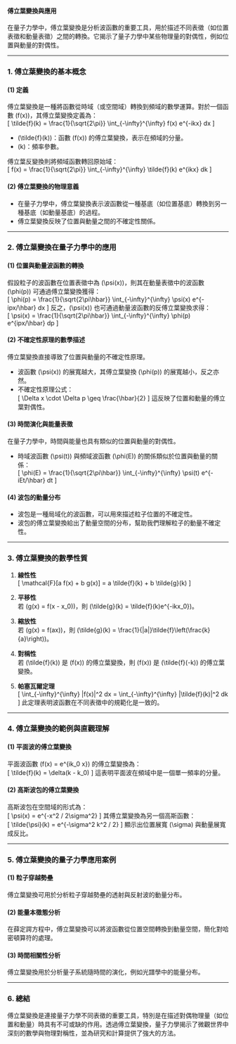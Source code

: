 #### 傅立葉變換與應用  

在量子力學中，傅立葉變換是分析波函數的重要工具，用於描述不同表徵（如位置表徵和動量表徵）之間的轉換。它揭示了量子力學中某些物理量的對偶性，例如位置與動量的對偶性。

---

### **1. 傅立葉變換的基本概念**

#### **(1) 定義**  
傅立葉變換是一種將函數從時域（或空間域）轉換到頻域的數學運算。對於一個函數 \(f(x)\)，其傅立葉變換定義為：  
\[
\tilde{f}(k) = \frac{1}{\sqrt{2\pi}} \int_{-\infty}^{\infty} f(x) e^{-ikx} dx
\]
- \(\tilde{f}(k)\)：函數 \(f(x)\) 的傅立葉變換，表示在頻域的分量。  
- \(k\)：頻率參數。  

傅立葉反變換則將頻域函數轉回原始域：  
\[
f(x) = \frac{1}{\sqrt{2\pi}} \int_{-\infty}^{\infty} \tilde{f}(k) e^{ikx} dk
\]

#### **(2) 傅立葉變換的物理意義**  
- 在量子力學中，傅立葉變換表示波函數從一種基底（如位置基底）轉換到另一種基底（如動量基底）的過程。  
- 傅立葉變換反映了位置與動量之間的不確定性關係。

---

### **2. 傅立葉變換在量子力學中的應用**

#### **(1) 位置與動量波函數的轉換**  
假設粒子的波函數在位置表徵中為 \(\psi(x)\)，則其在動量表徵中的波函數 \(\phi(p)\) 可通過傅立葉變換獲得：  
\[
\phi(p) = \frac{1}{\sqrt{2\pi\hbar}} \int_{-\infty}^{\infty} \psi(x) e^{-ipx/\hbar} dx
\]
反之，\(\psi(x)\) 也可通過動量波函數的反傅立葉變換求得：  
\[
\psi(x) = \frac{1}{\sqrt{2\pi\hbar}} \int_{-\infty}^{\infty} \phi(p) e^{ipx/\hbar} dp
\]

#### **(2) 不確定性原理的數學描述**  
傅立葉變換直接導致了位置與動量的不確定性原理。  
- 波函數 \(\psi(x)\) 的展寬越大，其傅立葉變換 \(\phi(p)\) 的展寬越小，反之亦然。  
- 不確定性原理公式：  
  \[
  \Delta x \cdot \Delta p \geq \frac{\hbar}{2}
  \]
  這反映了位置和動量的傅立葉對偶性。

#### **(3) 時間演化與能量表徵**  
在量子力學中，時間與能量也具有類似的位置與動量的對偶性。  
- 時域波函數 \(\psi(t)\) 與頻域波函數 \(\phi(E)\) 的關係類似於位置與動量的關係：  
  \[
  \phi(E) = \frac{1}{\sqrt{2\pi\hbar}} \int_{-\infty}^{\infty} \psi(t) e^{-iEt/\hbar} dt
  \]

#### **(4) 波包的動量分布**  
- 波包是一種局域化的波函數，可以用來描述粒子位置的不確定性。  
- 波包的傅立葉變換給出了動量空間的分布，幫助我們理解粒子的動量不確定性。

---

### **3. 傅立葉變換的數學性質**

1. **線性性**  
   \[
   \mathcal{F}[a f(x) + b g(x)] = a \tilde{f}(k) + b \tilde{g}(k)
   \]

2. **平移性**  
   若 \(g(x) = f(x - x_0)\)，則 \(\tilde{g}(k) = \tilde{f}(k)e^{-ikx_0}\)。  

3. **縮放性**  
   若 \(g(x) = f(ax)\)，則 \(\tilde{g}(k) = \frac{1}{|a|}\tilde{f}\left(\frac{k}{a}\right)\)。  

4. **對稱性**  
   若 \(\tilde{f}(k)\) 是 \(f(x)\) 的傅立葉變換，則 \(f(x)\) 是 \(\tilde{f}(-k)\) 的傅立葉變換。

5. **帕塞瓦爾定理**  
   \[
   \int_{-\infty}^{\infty} |f(x)|^2 dx = \int_{-\infty}^{\infty} |\tilde{f}(k)|^2 dk
   \]
   此定理表明波函數在不同表徵中的規範化是一致的。

---

### **4. 傅立葉變換的範例與直觀理解**

#### **(1) 平面波的傅立葉變換**  
平面波函數 \(f(x) = e^{ik_0 x}\) 的傅立葉變換為：  
\[
\tilde{f}(k) = \delta(k - k_0)
\]
這表明平面波在頻域中是一個單一頻率的分量。

#### **(2) 高斯波包的傅立葉變換**  
高斯波包在空間域的形式為：  
\[
\psi(x) = e^{-x^2 / 2\sigma^2}
\]
其傅立葉變換為另一個高斯函數：  
\[
\tilde{\psi}(k) = e^{-\sigma^2 k^2 / 2}
\]
顯示出位置展寬 \(\sigma\) 與動量展寬成反比。

---

### **5. 傅立葉變換的量子力學應用案例**

#### **(1) 粒子穿越勢壘**  
傅立葉變換可用於分析粒子穿越勢壘的透射與反射波的動量分布。

#### **(2) 能量本徵態分析**  
在薛定諤方程中，傅立葉變換可以將波函數從位置空間轉換到動量空間，簡化對哈密頓算符的處理。

#### **(3) 時間相關性分析**  
傅立葉變換用於分析量子系統隨時間的演化，例如光譜學中的能量分布。

---

### **6. 總結**

傅立葉變換是連接量子力學不同表徵的重要工具，特別是在描述對偶物理量（如位置和動量）時具有不可或缺的作用。透過傅立葉變換，量子力學揭示了微觀世界中深刻的數學與物理對稱性，並為研究和計算提供了強大的方法。